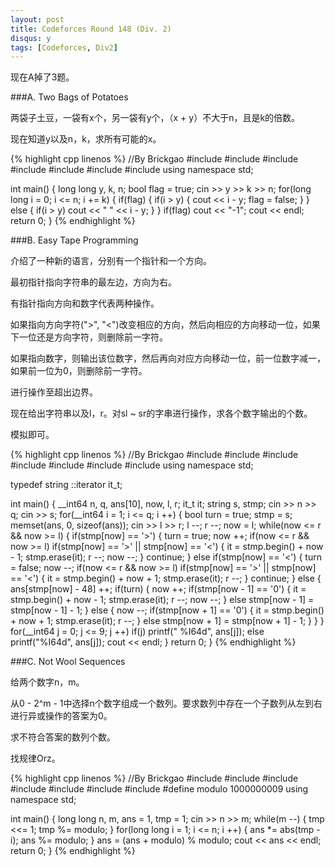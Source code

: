 ```yaml
---
layout: post
title: Codeforces Round 148 (Div. 2)
disqus: y
tags: [Codeforces, Div2]
---
```


现在A掉了3题。

###A. Two Bags of Potatoes

两袋子土豆，一袋有x个，另一袋有y个，（x + y）不大于n，且是k的倍数。

现在知道y以及n，k，求所有可能的x。

{% highlight cpp linenos %}
//By Brickgao
#include <iostream>
#include <cstdio>
#include <cstring>
#include <cmath>
#include <cstdlib>
#include <algorithm>
#include <vector>
using namespace std;

int main()
{
    long long y, k, n;
    bool flag = true;
    cin >> y >> k >> n;
    for(long long i = 0; i <= n; i += k)
    {
        if(flag)
        {
            if(i > y)
            {
                cout << i - y;
                flag = false;
            }
        }
        else
        {
            if(i > y)   cout << " " << i - y;
        }
    }
    if(flag) cout << "-1";
    cout << endl;
    return 0;
}
{% endhighlight %}

###B. Easy Tape Programming

介绍了一种新的语言，分别有一个指针和一个方向。

最初指针指向字符串的最左边，方向为右。

有指针指向方向和数字代表两种操作。

如果指向方向字符(">", "<")改变相应的方向，然后向相应的方向移动一位，如果下一位还是方向字符，则删除前一字符。

如果指向数字，则输出该位数字，然后再向对应方向移动一位，前一位数字减一，如果前一位为0，则删除前一字符。

进行操作至超出边界。

现在给出字符串以及l，r。对sl ~ sr的字串进行操作，求各个数字输出的个数。

模拟即可。

{% highlight cpp linenos %}
//By Brickgao
#include <iostream>
#include <cstdio>
#include <cstring>
#include <cmath>
#include <cstdlib>
#include <algorithm>
#include <vector>
using namespace std;

typedef string ::iterator it_t;

int main()
{
    __int64 n, q, ans[10], now, l, r;
    it_t it;
    string s, stmp;
    cin >> n >> q;
    cin >> s;
    for(__int64 i = 1; i <= q; i ++)
    {
        bool turn = true;
        stmp = s;
        memset(ans, 0, sizeof(ans));
        cin >> l >> r;
        l --;
        r --;
        now = l;
        while(now <= r && now >= l)
        {
            if(stmp[now] == '>')
            {
                turn = true;
                now ++;
                if(now <= r && now >= l)
                    if(stmp[now] == '>' || stmp[now] == '<')
                    {
                        it = stmp.begin() + now - 1;
                        stmp.erase(it);
                        r --;
                        now --;
                    }
                continue;
            }
            else if(stmp[now] == '<')
                {
                    turn = false;
                    now --;
                    if(now <= r && now >= l)
                        if(stmp[now] == '>' || stmp[now] == '<')
                        {
                            it = stmp.begin() + now + 1;
                            stmp.erase(it);
                            r --;
                        }
                    continue;
                }
                else
                {
                    ans[stmp[now] - 48] ++;
                    if(turn)
                    {
                        now ++;
                        if(stmp[now - 1] == '0')
                        {
                            it = stmp.begin() + now - 1;
                            stmp.erase(it);
                            r --;
                            now --;
                        }
                        else
                            stmp[now - 1] = stmp[now - 1] - 1;
                    }
                    else
                    {
                        now --;
                        if(stmp[now + 1] == '0')
                        {
                            it = stmp.begin() + now + 1;
                            stmp.erase(it);
                            r --;
                        }
                        else
                            stmp[now + 1] = stmp[now + 1] - 1;
                    }
                }
        }
        for(__int64 j = 0; j <= 9; j ++)
            if(j)
                printf(" %I64d", ans[j]);
            else
                printf("%I64d", ans[j]);
        cout << endl;
    }
    return 0;
}
{% endhighlight %}

###C. Not Wool Sequences

给两个数字n，m。

从0 - 2^m - 1中选择n个数字组成一个数列。要求数列中存在一个子数列从左到右进行异或操作的答案为0。

求不符合答案的数列个数。

找规律Orz。

{% highlight cpp linenos %}
//By Brickgao
#include <iostream>
#include <cstdio>
#include <cstring>
#include <cmath>
#include <cstdlib>
#include <algorithm>
#include <vector>
#define modulo 1000000009
using namespace std;

int main()
{
    long long n, m, ans = 1, tmp = 1;
    cin >> n >> m;
    while(m --)
    {
        tmp <<= 1;
        tmp %= modulo;
    }
    for(long long i = 1; i <= n; i ++)
    {
        ans *= abs(tmp - i);
        ans %= modulo;
    }
    ans = (ans + modulo) % modulo;
    cout << ans << endl;
    return 0;
}
{% endhighlight %}
